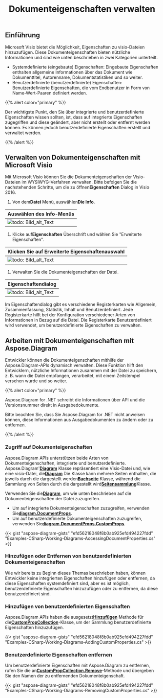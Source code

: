 ﻿---
title: Dokumenteigenschaften verwalten
linktitle: Dokumenteigenschaften
type: docs
weight: 80
url: /de/net/document-properties/
aliases: [/net/document-properties/]
description: Dokumenteigenschaften von visio-Dateien verwalten.
---
## **Einführung**

Microsoft Visio bietet die Möglichkeit, Eigenschaften zu visio-Dateien hinzuzufügen. Diese Dokumenteigenschaften bieten nützliche Informationen und sind wie unten beschrieben in zwei Kategorien unterteilt.

- Systemdefinierte (eingebaute) Eigenschaften: Eingebaute Eigenschaften enthalten allgemeine Informationen über das Dokument wie Dokumenttitel, Autorenname, Dokumentstatistiken und so weiter.
- Benutzerdefinierte (benutzerdefinierte) Eigenschaften: Benutzerdefinierte Eigenschaften, die vom Endbenutzer in Form von Name-Wert-Paaren definiert werden.

{{% alert color="primary" %}}

Der wichtigste Punkt, den Sie über integrierte und benutzerdefinierte Eigenschaften wissen sollten, ist, dass auf integrierte Eigenschaften zugegriffen und diese geändert, aber nicht erstellt oder entfernt werden können. Es können jedoch benutzerdefinierte Eigenschaften erstellt und verwaltet werden.

{{% /alert %}}

## **Verwalten von Dokumenteigenschaften mit Microsoft Visio**

 Mit Microsoft Visio können Sie die Dokumenteigenschaften der Visio-Dateien im WYSIWYG-Verfahren verwalten. Bitte befolgen Sie die nachstehenden Schritte, um die zu öffnen**Eigenschaften** Dialog in Visio 2016.

1.  Von dem**Datei** Menü, auswählen**Die Info**.

|**Auswählen des Info-Menüs**|
|:- |
|![todo: Bild_alt_Text](managing-document-properties_1.png)|
1.  Klicke auf**Eigenschaften** Überschrift und wählen Sie "Erweiterte Eigenschaften".

|**Klicken Sie auf Erweiterte Eigenschaftenauswahl**|
|:- |
|![todo: Bild_alt_Text](managing-document-properties_2.png)|
1. Verwalten Sie die Dokumenteigenschaften der Datei.

|**Eigenschaftendialog**|
|:- |
|![todo: Bild_alt_Text](managing-document-properties_3.png)|
Im Eigenschaftendialog gibt es verschiedene Registerkarten wie Allgemein, Zusammenfassung, Statistik, Inhalt und Benutzerdefiniert. Jede Registerkarte hilft bei der Konfiguration verschiedener Arten von Informationen in Bezug auf die Datei. Die Registerkarte Benutzerdefiniert wird verwendet, um benutzerdefinierte Eigenschaften zu verwalten.

## **Arbeiten mit Dokumenteigenschaften mit Aspose.Diagram**

Entwickler können die Dokumenteigenschaften mithilfe der Aspose.Diagram-APIs dynamisch verwalten. Diese Funktion hilft den Entwicklern, nützliche Informationen zusammen mit der Datei zu speichern, z. B. wann die Datei empfangen, verarbeitet, mit einem Zeitstempel versehen wurde und so weiter.

{{% alert color="primary" %}}

Aspose.Diagram for .NET schreibt die Informationen über API und die Versionsnummer direkt in Ausgabedokumente.

Bitte beachten Sie, dass Sie Aspose.Diagram for .NET nicht anweisen können, diese Informationen aus Ausgabedokumenten zu ändern oder zu entfernen.

{{% /alert %}}

### **Zugriff auf Dokumenteigenschaften**

 Aspose.Diagram APIs unterstützen beide Arten von Dokumenteigenschaften, integrierte und benutzerdefinierte. Aspose.Diagram'[**Diagram**](https://reference.aspose.com/diagram/net/aspose.diagram/Diagram) Klasse repräsentiert eine Visio-Datei und, wie eine visio-Datei, die[**Diagram**](https://reference.aspose.com/diagram/net/aspose.diagram/Diagram) Die Klasse kann mehrere Seiten enthalten, die jeweils durch die dargestellt werden[**Buchseite**](https://reference.aspose.com/diagram/net/aspose.diagram/page) Klasse, während die Sammlung von Seiten durch die dargestellt wird[**Seitensammlung**](https://reference.aspose.com/diagram/net/aspose.diagram/pagecollection)Klasse.

 Verwenden Sie die[**Diagram**](https://reference.aspose.com/diagram/net/aspose.diagram/Diagram), um wie unten beschrieben auf die Dokumenteigenschaften der Datei zuzugreifen.

- Um auf integrierte Dokumenteigenschaften zuzugreifen, verwenden Sie[**diagram.DocumentProps**](https://reference.aspose.com/diagram/net/aspose.diagram/documentproperties).
-  Um auf benutzerdefinierte Dokumenteigenschaften zuzugreifen, verwenden Sie[**diagram.DocumentProps.CustomProps**](https://reference.aspose.com/diagram/net/aspose.diagram/documentproperties/properties/customprops).

{{< gist "aspose-diagram-gists" "efd56218048f8b0ab925efd494227fdd" "Examples-CSharp-Working-Diagrams-AccessingDocumentProperties.cs" >}}

### **Hinzufügen oder Entfernen von benutzerdefinierten Dokumenteigenschaften**

Wie wir bereits zu Beginn dieses Themas beschrieben haben, können Entwickler keine integrierten Eigenschaften hinzufügen oder entfernen, da diese Eigenschaften systemdefiniert sind, aber es ist möglich, benutzerdefinierte Eigenschaften hinzuzufügen oder zu entfernen, da diese benutzerdefiniert sind.

### **Hinzufügen von benutzerdefinierten Eigenschaften**

 Aspose.Diagram APIs haben die ausgesetzt[**Hinzufügen**](https://reference.aspose.com/diagram/net/aspose.diagram/custompropcollection/methods/add) Methode für die[**CustomPropCollection**](https://reference.aspose.com/diagram/net/aspose.diagram/custompropcollection)-Klasse, um der Sammlung benutzerdefinierte Eigenschaften hinzuzufügen.

{{< gist "aspose-diagram-gists" "efd56218048f8b0ab925efd494227fdd" "Examples-CSharp-Working-Diagrams-AddingCustomProperties.cs" >}}

### **Benutzerdefinierte Eigenschaften entfernen**

 Um benutzerdefinierte Eigenschaften mit Aspose.Diagram zu entfernen, rufen Sie die an[**CustomPropCollection.Remove**](https://reference.aspose.com/diagram/net/aspose.diagram/custompropcollection/methods/remove)-Methode und übergeben Sie den Namen der zu entfernenden Dokumenteigenschaft.

{{< gist "aspose-diagram-gists" "efd56218048f8b0ab925efd494227fdd" "Examples-CSharp-Working-Diagrams-RemovingCustomProperties.cs" >}}
